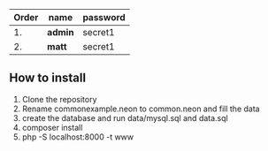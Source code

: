 
| Order | name      | password |
|-------|-----------|----------|
| 1.    | **admin** | secret1  |
| 2.    | **matt**  | secret1  |

## How to install
1. Clone the repository
2. Rename commonexample.neon to common.neon and fill the data
3. create the database and run data/mysql.sql and data.sql
4. composer install
5. php -S localhost:8000 -t www